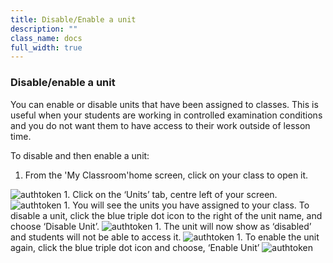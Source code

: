 ```yaml
---
title: Disable/Enable a unit
description: ""
class_name: docs
full_width: true
---
```


### Disable/enable a unit

You can enable or disable units that have been assigned to classes. This is useful when your students are working in controlled examination conditions and you do not want them to have access to their work outside of lesson time.

To disable and then enable a unit:

1. From the 'My Classroom'home screen, click on your class to open it. 
<img alt="authtoken" src="/img/docs/xxxxxx.png" class="simple"/>
1. Click on the ‘Units’ tab, centre left of your screen.
<img alt="authtoken" src="/img/docs/xxxxxx.png" class="simple"/>
1. You will see the units you have assigned to your class. To disable a unit, click the blue triple dot icon to the right of the unit name, and choose ‘Disable Unit’. 
<img alt="authtoken" src="/img/docs/xxxxxx.png" class="simple"/>
1. The unit will now show as ‘disabled’ and students will not be able to access it. 
<img alt="authtoken" src="/img/docs/xxxxxx.png" class="simple"/>
1. To enable the unit again, click the blue triple dot icon and choose, ‘Enable Unit’ 
<img alt="authtoken" src="/img/docs/xxxxxx.png" class="simple"/>

